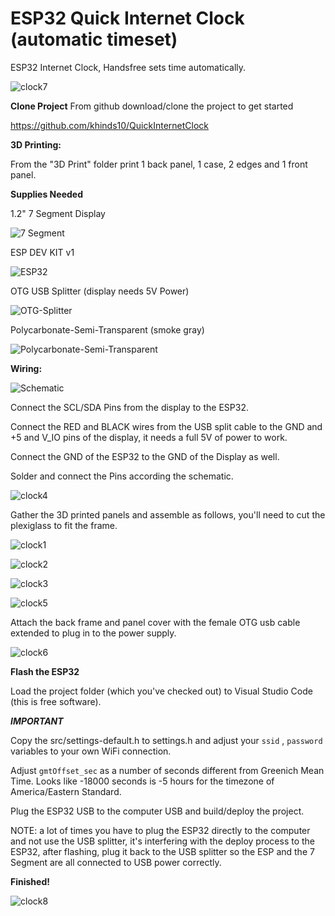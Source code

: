 # ESP32 Quick Internet Clock (automatic timeset)
ESP32 Internet Clock, Handsfree sets time automatically.

![clock7](https://github.com/khinds10/QuickInternetClock/blob/master/construction/clock7.jpg "clock7")

**Clone Project**
From github download/clone the project to get started

https://github.com/khinds10/QuickInternetClock

**3D Printing:**

From the "3D Print" folder print 1 back panel, 1 case, 2 edges and 1 front panel.

**Supplies Needed**

1.2" 7 Segment Display

![7 Segment](https://github.com/khinds10/QuickInternetClock/blob/master/construction/7Segment.jpg "7 Segment")

ESP DEV KIT v1

![ESP32](https://github.com/khinds10/QuickInternetClock/blob/master/construction/ESP32.jpg "ESP32")

OTG USB Splitter (display needs 5V Power)

![OTG-Splitter](https://github.com/khinds10/QuickInternetClock/blob/master/construction/OTG-Splitter.jpg "OTG-Splitter")

Polycarbonate-Semi-Transparent (smoke gray)

![Polycarbonate-Semi-Transparent](https://github.com/khinds10/QuickInternetClock/blob/master/construction/Polycarbonate-Semi-Transparent.jpg "Polycarbonate-Semi-Transparent")

**Wiring:**

![Schematic](https://github.com/khinds10/QuickInternetClock/blob/master/construction/Schematic.png "Schematic")

Connect the SCL/SDA Pins from the display to the ESP32.

Connect the RED and BLACK wires from the USB split cable to the GND and +5 and V_IO pins of the display, it needs a full 5V of power to work.

Connect the GND of the ESP32 to the GND of the Display as well.

Solder and connect the Pins according the schematic.

![clock4](https://github.com/khinds10/QuickInternetClock/blob/master/construction/clock4.jpg "clock4")

Gather the 3D printed panels and assemble as follows, you'll need to cut the plexiglass to fit the frame.

![clock1](https://github.com/khinds10/QuickInternetClock/blob/master/construction/clock1.jpg "clock1")

![clock2](https://github.com/khinds10/QuickInternetClock/blob/master/construction/clock2.jpg "clock2")

![clock3](https://github.com/khinds10/QuickInternetClock/blob/master/construction/clock3.jpg "clock3")

![clock5](https://github.com/khinds10/QuickInternetClock/blob/master/construction/clock5.jpg "clock5")

Attach the back frame and panel cover with the female OTG usb cable extended to plug in to the power supply.

![clock6](https://github.com/khinds10/QuickInternetClock/blob/master/construction/clock6.jpg "clock6")

**Flash the ESP32**

 Load the project folder (which you've checked out) to Visual Studio Code (this is free software).  

***IMPORTANT***

Copy the src/settings-default.h to settings.h and adjust your `ssid` , `password` variables to your own WiFi connection.

Adjust `gmtOffset_sec` as a number of seconds different from Greenich Mean Time.  Looks like -18000 seconds is -5 hours for the timezone of America/Eastern Standard.

Plug the ESP32 USB to the computer USB and build/deploy the project.

NOTE: a lot of times you have to plug the ESP32 directly to the computer and not use the USB splitter, it's interfering with the deploy process to the ESP32, after flashing, plug it back to the USB splitter so the ESP and the 7 Segment are all connected to USB power correctly.

**Finished!**

![clock8](https://github.com/khinds10/QuickInternetClock/blob/master/construction/clock8.jpg "clock8")




